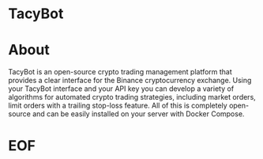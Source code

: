 # TacyBot

# About

TacyBot is an open-source crypto trading management platform that provides a clear interface for the Binance cryptocurrency exchange. Using your TacyBot interface and your API key you can develop a variety of algorithms for automated crypto trading strategies, including market orders, limit orders with a trailing stop-loss feature. All of this is completely open-source and can be easily installed on your server with Docker Compose.

# EOF
